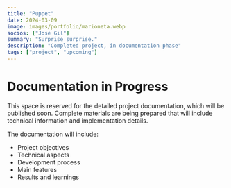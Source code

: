 ```yaml
---
title: "Puppet"
date: 2024-03-09
image: images/portfolio/marioneta.webp
socios: ["José Gil"]
summary: "Surprise surprise."
description: "Completed project, in documentation phase"
tags: ["project", "upcoming"]
---
```


# Documentation in Progress

This space is reserved for the detailed project documentation, which will be published soon. Complete materials are being prepared that will include technical information and implementation details.

The documentation will include:
- Project objectives
- Technical aspects
- Development process
- Main features
- Results and learnings
